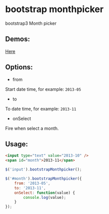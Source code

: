 # bootstrap monthpicker

bootstrap3 Month picker


## Demos:

[Here](http://wenzhixin.net.cn/p/bootstrap-monthpicker/)

## Options:

* from

Start date time, for example: `2013-05`

* to

To date time, for example: `2013-11`

* onSelect

Fire when select a month.

## Usage:

```html
<input type="text" value="2013-10" />
<span id="month">2013-11</span>
```

```javascript
$('input').bootstrapMonthpicker();

$('#month').bootstrapMonthpicker({
	from: '2013-05',
	to: '2013-11',
	onSelect: function(value) {
		console.log(value);
	}
});
```
